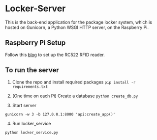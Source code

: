 # Locker-Server
This is the back-end application for the package locker system, which is hosted on Gunicorn, a Python WSGI HTTP server, on the Raspberry Pi.

## Raspberry Pi Setup
Follow this [blog](https://pimylifeup.com/raspberry-pi-rfid-rc522/) to set up the RC522 RFID reader.

## To run the server
1. Clone the repo and install required packages `pip install -r requirements.txt`

2. (One time on each Pi) Create a database `python create_db.py`

3. Start server

```
gunicorn -w 3 -b 127.0.0.1:8000 'api:create_app()'
```

4. Run locker_service

```
python locker_service.py
```